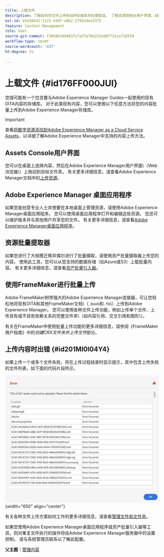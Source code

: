 ```yaml
---
title: 上载文件
description: 了解如何将文件上传到AEM存储库并处理错误。 了解资源控制台用户界面、AEM桌面应用程序、资源批量提取器，并使用FrameMaker进行批量上传。
exl-id: b5430242-1122-43df-a0b2-275b1dea33f2
feature: Content Management
role: User
source-git-commit: f3858b1694837c7a3fa7bb222ed8ff31ce7103f8
workflow-type: tm+mt
source-wordcount: '437'
ht-degree: 1%

---
```


# 上载文件 {#id176FF000JUI}

您很可能有一个包含要与Adobe Experience Manager Guides一起使用的现有DITA内容的存储库。 对于此类现有内容，您可以使用以下任意方法将您的内容批量上传到Adobe Experience Manager存储库。

>[!IMPORTANT]
>
> 查看[将数字资源添加到Adobe Experience Manager as a Cloud Service Assets](https://experienceleague.adobe.com/docs/experience-manager-cloud-service/assets/manage/add-assets.html)，以详细了解Adobe Experience Manager中支持的内容上传方法。

## Assets Console用户界面

您可以在桌面上选择内容，然后在Adobe Experience Manager用户界面\（Web浏览器\）上拖动到目标文件夹。 有关更多详细信息，请查看Adobe Experience Manager文档中的[上传资源](https://experienceleague.adobe.com/docs/experience-manager-cloud-service/assets/manage/add-assets.html#upload-assets)。

## Adobe Experience Manager 桌面应用程序

如果您是创意专业人士并想要在本地桌面上管理资源，请使用Adobe Experience Manager桌面应用程序。 您可以使用桌面应用程序打开和编辑这些资源。 您还可以维护版本并与其他用户共享您的文件。 有关更多详细信息，请查看[Adobe Experience Manager桌面应用程序](https://experienceleague.adobe.com/docs/experience-manager-desktop-app/using/using.html)。

## 资源批量提取器

如果您进行了大规模迁移并偶尔进行了批量摄取，请使用资产批量摄取器上传您的内容。 使用此工具，您可以从受支持的数据存储（如Azure或S3）上载批量内容。 有关更多详细信息，请查看[资产批量引入器](https://experienceleague.adobe.com/docs/experience-manager-cloud-service/assets/manage/add-assets.html?lang=en#asset-bulk-ingestor)。

## 使用FrameMaker进行批量上传

Adobe FrameMaker附带强大的Adobe Experience Manager连接器，可让您轻松地将现有DITA和其他FrameMaker文档\（`.book`和`.fm`\）上传到Adobe Experience Manager。 您可以使用各种文件上传功能，例如上传单个文件、上传具有或不具有依赖关系的完整文件夹\（如内容引用、交叉引用和图形\）。

有关在FrameMaker中使用批量上传功能的更多详细信息，请参阅《FrameMaker用户指南》中的&#x200B;*创建CRX文件夹并上传文件*&#x200B;部分。

## 上传内容时出错 {#id201MI0I04Y4}

如果上传一个或多个文件失败，将在上传过程结束时显示提示，其中包含上传失败的文件列表，如下面的代码片段所示。

![](images/uuid-files-failed-to-upload_cs.png){width="650" align="center"}

有关各种文件上传方案如何工作的更多详细信息，请查看[管理文件和文件夹](authoring-file-management.md#)。

如果您使用Adobe Experience Manager桌面应用程序或资产批量引入器等工具，则对重复文件执行的操作将由Adobe Experience Manager服务器中的设置控制。 请与系统管理员联系以了解此配置。

**父主题：**[&#x200B;管理内容](authoring.md)
